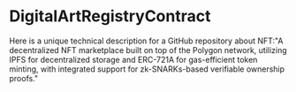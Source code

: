 # DigitalArtRegistryContract
Here is a unique technical description for a GitHub repository about NFT:"A decentralized NFT marketplace built on top of the Polygon network, utilizing IPFS for decentralized storage and ERC-721A for gas-efficient token minting, with integrated support for zk-SNARKs-based verifiable ownership proofs."
